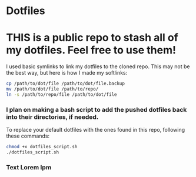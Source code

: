 # Dotfiles

# THIS is a public repo to stash all of my dotfiles. Feel free to use them!
I used basic symlinks to link my dotfiles to the cloned repo.
This may not be the best way, but here is how I made my softlinks:
```bash
cp /path/to/dot/file /path/to/dot/file.backup
mv /path/to/dot/file /path/to/repo/
ln -s /path/to/repo/file /path/to/dot/file
```
### I plan on making a bash script to add the pushed dotfiles back into their directories, if needed.

To replace your default dotfiles with the ones found in this repo, following these commands:
```bash
chmod +x dotfiles_script.sh
./dotfiles_script.sh
```
### Text Lorem Ipm
